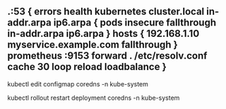 .:53 {
    errors
    health
    kubernetes cluster.local in-addr.arpa ip6.arpa {
       pods insecure
       fallthrough in-addr.arpa ip6.arpa
    }
    hosts {
       192.168.1.10 myservice.example.com
       fallthrough
    }
    prometheus :9153
    forward . /etc/resolv.conf
    cache 30
    loop
    reload
    loadbalance
}
---
kubectl edit configmap coredns -n kube-system

kubectl rollout restart deployment coredns -n kube-system